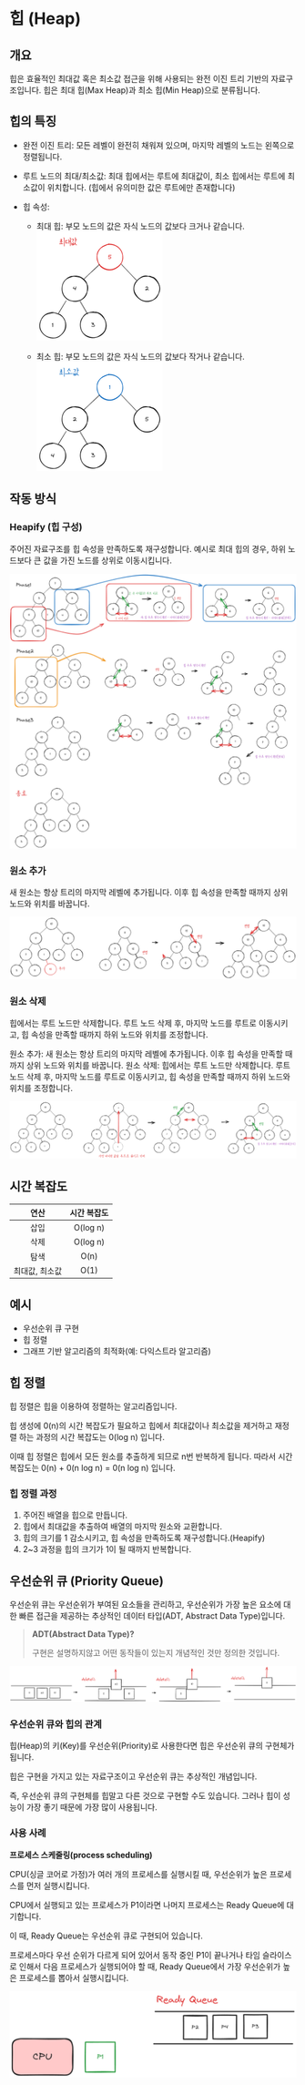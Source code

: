 # 힙 (Heap)

## 개요

힙은 효율적인 최대값 혹은 최소값 접근을 위해 사용되는 완전 이진 트리 기반의 자료구조입니다. 
힙은 최대 힙(Max Heap)과 최소 힙(Min Heap)으로 분류됩니다.

## 힙의 특징

- 완전 이진 트리: 모든 레벨이 완전히 채워져 있으며, 마지막 레벨의 노드는 왼쪽으로 정렬됩니다.

- 루트 노드의 최대/최소값: 최대 힙에서는 루트에 최대값이, 최소 힙에서는 루트에 최소값이 위치합니다. (힙에서 유의미한 값은 루트에만 존재합니다)

- 힙 속성:
  - 최대 힙: 부모 노드의 값은 자식 노드의 값보다 크거나 같습니다.  
  ![Max Heap](image/max_heap.png)

  - 최소 힙: 부모 노드의 값은 자식 노드의 값보다 작거나 같습니다.  
  ![Min Heap](image/min_heap.png)

## 작동 방식

### Heapify (힙 구성)

주어진 자료구조를 힙 속성을 만족하도록 재구성합니다. 예시로 최대 힙의 경우, 하위 노드보다 큰 값을 가진 노드를 상위로 이동시킵니다.

![Heapify](image/heapify.png)

### 원소 추가

새 원소는 항상 트리의 마지막 레벨에 추가됩니다. 이후 힙 속성을 만족할 때까지 상위 노드와 위치를 바꿉니다.

![Add Element](image/add_element.png)

### 원소 삭제

힙에서는 루트 노드만 삭제합니다. 루트 노드 삭제 후, 마지막 노드를 루트로 이동시키고, 힙 속성을 만족할 때까지 하위 노드와 위치를 조정합니다.

원소 추가: 새 원소는 항상 트리의 마지막 레벨에 추가됩니다. 이후 힙 속성을 만족할 때까지 상위 노드와 위치를 바꿉니다.
원소 삭제: 힙에서는 루트 노드만 삭제합니다. 루트 노드 삭제 후, 마지막 노드를 루트로 이동시키고, 힙 속성을 만족할 때까지 하위 노드와 위치를 조정합니다.

![Delete Element](image/delete_element.png)

## 시간 복잡도

| 연산 | 시간 복잡도 |
| :--: | :--------: |
| 삽입 |  O(log n)  |
| 삭제 |  O(log n)  |
| 탐색 |    O(n)    |
|최대값, 최소값 | O(1) |

## 예시

- 우선순위 큐 구현
- 힙 정렬
- 그래프 기반 알고리즘의 최적화(예: 다익스트라 알고리즘)

## 힙 정렬

힙 정렬은 힙을 이용하여 정렬하는 알고리즘입니다. 

힙 생성에 0(n)의 시간 복잡도가 필요하고 힙에서 최대값이나 최소값을 제거하고 재정렬 하는 과정의 시간 복잡도는 0(log n) 입니다.

이때 힙 정렬은 힙에서 모든 원소를 추출하게 되므로 n번 반복하게 됩니다. 따라서 시간 복잡도는 0(n) + 0(n log n) = 0(n log n) 입니다.

### 힙 정렬 과정

1. 주어진 배열을 힙으로 만듭니다.
2. 힙에서 최대값을 추출하여 배열의 마지막 원소와 교환합니다.
3. 힙의 크기를 1 감소시키고, 힙 속성을 만족하도록 재구성합니다.(Heapify)
4. 2~3 과정을 힙의 크기가 1이 될 때까지 반복합니다.

## 우선순위 큐 (Priority Queue)

우선순위 큐는 우선순위가 부여된 요소들을 관리하고, 우선순위가 가장 높은 요소에 대한 빠른 접근을 제공하는 추상적인 데이터 타입(ADT, Abstract Data Type)입니다.

> **ADT(Abstract Data Type)?**
> 
> 구현은 설명하지않고 어떤 동작들이 있는지 개념적인 것만 정의한 것입니다.

![우선순위 큐](image/priority_queue.png)

### 우선순위 큐와 힙의 관계

힙(Heap)의 키(Key)를 우선순위(Priority)로 사용한다면 힙은 우선순위 큐의 구현체가 됩니다. 

힙은 구현을 가지고 있는 자료구조이고 우선순위 큐는 추상적인 개념입니다. 

즉, 우선순위 큐의 구현체를 힙말고 다른 것으로 구현할 수도 있습니다. 그러나 힙이 성능이 가장 좋기 때문에 가장 많이 사용됩니다.

### 사용 사례

**프로세스 스케줄링(process scheduling)**

CPU(싱글 코어로 가정)가 여러 개의 프로세스를 실행시킬 때, 우선순위가 높은 프로세스를 먼저 실행시킵니다. 

CPU에서 실행되고 있는 프로세스가 P1이라면 나머지 프로세스는 Ready Queue에 대기합니다.

이 때, Ready Queue는 우선순위 큐로 구현되어 있습니다.

프로세스마다 우선 순위가 다르게 되어 있어서 동작 중인 P1이 끝나거나 타임 슬라이스로 인해서 다음 프로세스가 실행되어야 할 때, Ready Queue에서 가장 우선순위가 높은 프로세스를 뽑아서 실행시킵니다.

![프로세스 스케줄링](image/process_scheduling.png)

